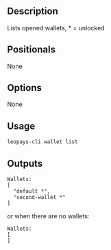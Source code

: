 ## Description

Lists opened wallets, * = unlocked

## Positionals
None

## Options
None

## Usage


```sh
leopays-cli wallet list
```

## Outputs


```console
Wallets:
[
  "default *",
  "second-wallet *"
]
```

or when there are no wallets:

```console
Wallets:
[
]
```
